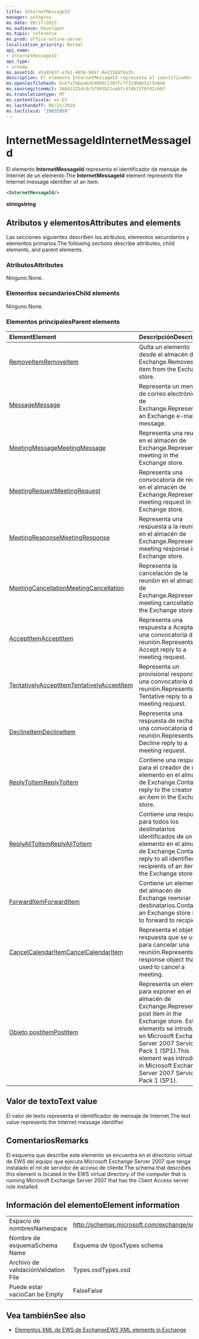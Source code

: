 ```yaml
---
title: InternetMessageId
manager: sethgros
ms.date: 09/17/2015
ms.audience: Developer
ms.topic: reference
ms.prod: office-online-server
localization_priority: Normal
api_name:
- InternetMessageId
api_type:
- schema
ms.assetid: a5a9563f-e761-4658-9957-0e13566f6a35
description: El elemento InternetMessageId representa el identificador de mensaje de Internet de un elemento.
ms.openlocfilehash: 8c6fa7bbeab45d009c1303fcff329b8b52c5e8d6
ms.sourcegitcommit: 34041125dc8c5f993b21cebfc4f8b72f0fd2cb6f
ms.translationtype: MT
ms.contentlocale: es-ES
ms.lasthandoff: 06/25/2018
ms.locfileid: "19835959"
---
```

# <a name="internetmessageid"></a><span data-ttu-id="34f0f-103">InternetMessageId</span><span class="sxs-lookup"><span data-stu-id="34f0f-103">InternetMessageId</span></span>

<span data-ttu-id="34f0f-104">El elemento **InternetMessageId** representa el identificador de mensaje de Internet de un elemento.</span><span class="sxs-lookup"><span data-stu-id="34f0f-104">The **InternetMessageId** element represents the Internet message identifier of an item.</span></span> 
  
```xml
<InternetMessageId/>
```

 <span data-ttu-id="34f0f-105">**string**</span><span class="sxs-lookup"><span data-stu-id="34f0f-105">**string**</span></span>
## <a name="attributes-and-elements"></a><span data-ttu-id="34f0f-106">Atributos y elementos</span><span class="sxs-lookup"><span data-stu-id="34f0f-106">Attributes and elements</span></span>

<span data-ttu-id="34f0f-107">Las secciones siguientes describen los atributos, elementos secundarios y elementos primarios.</span><span class="sxs-lookup"><span data-stu-id="34f0f-107">The following sections describe attributes, child elements, and parent elements.</span></span>
  
### <a name="attributes"></a><span data-ttu-id="34f0f-108">Atributos</span><span class="sxs-lookup"><span data-stu-id="34f0f-108">Attributes</span></span>

<span data-ttu-id="34f0f-109">Ninguno.</span><span class="sxs-lookup"><span data-stu-id="34f0f-109">None.</span></span>
  
### <a name="child-elements"></a><span data-ttu-id="34f0f-110">Elementos secundarios</span><span class="sxs-lookup"><span data-stu-id="34f0f-110">Child elements</span></span>

<span data-ttu-id="34f0f-111">Ninguno.</span><span class="sxs-lookup"><span data-stu-id="34f0f-111">None.</span></span>
  
### <a name="parent-elements"></a><span data-ttu-id="34f0f-112">Elementos principales</span><span class="sxs-lookup"><span data-stu-id="34f0f-112">Parent elements</span></span>

|<span data-ttu-id="34f0f-113">**Element**</span><span class="sxs-lookup"><span data-stu-id="34f0f-113">**Element**</span></span>|<span data-ttu-id="34f0f-114">**Descripción**</span><span class="sxs-lookup"><span data-stu-id="34f0f-114">**Description**</span></span>|
|:-----|:-----|
|[<span data-ttu-id="34f0f-115">RemoveItem</span><span class="sxs-lookup"><span data-stu-id="34f0f-115">RemoveItem</span></span>](removeitem.md) <br/> |<span data-ttu-id="34f0f-116">Quita un elemento desde el almacén de Exchange.</span><span class="sxs-lookup"><span data-stu-id="34f0f-116">Removes an item from the Exchange store.</span></span>  <br/> |
|[<span data-ttu-id="34f0f-117">Message</span><span class="sxs-lookup"><span data-stu-id="34f0f-117">Message</span></span>](message-ex15websvcsotherref.md) <br/> |<span data-ttu-id="34f0f-118">Representa un mensaje de correo electrónico de Exchange.</span><span class="sxs-lookup"><span data-stu-id="34f0f-118">Represents an Exchange e-mail message.</span></span>  <br/> |
|[<span data-ttu-id="34f0f-119">MeetingMessage</span><span class="sxs-lookup"><span data-stu-id="34f0f-119">MeetingMessage</span></span>](meetingmessage.md) <br/> |<span data-ttu-id="34f0f-120">Representa una reunión en el almacén de Exchange.</span><span class="sxs-lookup"><span data-stu-id="34f0f-120">Represents a meeting in the Exchange store.</span></span>  <br/> |
|[<span data-ttu-id="34f0f-121">MeetingRequest</span><span class="sxs-lookup"><span data-stu-id="34f0f-121">MeetingRequest</span></span>](meetingrequest.md) <br/> |<span data-ttu-id="34f0f-122">Representa una convocatoria de reunión en el almacén de Exchange.</span><span class="sxs-lookup"><span data-stu-id="34f0f-122">Represents a meeting request in the Exchange store.</span></span>  <br/> |
|[<span data-ttu-id="34f0f-123">MeetingResponse</span><span class="sxs-lookup"><span data-stu-id="34f0f-123">MeetingResponse</span></span>](meetingresponse.md) <br/> |<span data-ttu-id="34f0f-124">Representa una respuesta a la reunión en el almacén de Exchange.</span><span class="sxs-lookup"><span data-stu-id="34f0f-124">Represents a meeting response in the Exchange store.</span></span>  <br/> |
|[<span data-ttu-id="34f0f-125">MeetingCancellation</span><span class="sxs-lookup"><span data-stu-id="34f0f-125">MeetingCancellation</span></span>](meetingcancellation.md) <br/> |<span data-ttu-id="34f0f-126">Representa la cancelación de la reunión en el almacén de Exchange.</span><span class="sxs-lookup"><span data-stu-id="34f0f-126">Represents a meeting cancellation in the Exchange store.</span></span>  <br/> |
|[<span data-ttu-id="34f0f-127">AcceptItem</span><span class="sxs-lookup"><span data-stu-id="34f0f-127">AcceptItem</span></span>](acceptitem.md) <br/> |<span data-ttu-id="34f0f-128">Representa una respuesta a Aceptar a una convocatoria de reunión.</span><span class="sxs-lookup"><span data-stu-id="34f0f-128">Represents an Accept reply to a meeting request.</span></span>  <br/> |
|[<span data-ttu-id="34f0f-129">TentativelyAcceptItem</span><span class="sxs-lookup"><span data-stu-id="34f0f-129">TentativelyAcceptItem</span></span>](tentativelyacceptitem.md) <br/> |<span data-ttu-id="34f0f-130">Representa un provisional responde a una convocatoria de reunión.</span><span class="sxs-lookup"><span data-stu-id="34f0f-130">Represents a Tentative reply to a meeting request.</span></span>  <br/> |
|[<span data-ttu-id="34f0f-131">DeclineItem</span><span class="sxs-lookup"><span data-stu-id="34f0f-131">DeclineItem</span></span>](declineitem.md) <br/> |<span data-ttu-id="34f0f-132">Representa una respuesta de rechazo a una convocatoria de reunión.</span><span class="sxs-lookup"><span data-stu-id="34f0f-132">Represents a Decline reply to a meeting request.</span></span>  <br/> |
|[<span data-ttu-id="34f0f-133">ReplyToItem</span><span class="sxs-lookup"><span data-stu-id="34f0f-133">ReplyToItem</span></span>](replytoitem.md) <br/> |<span data-ttu-id="34f0f-134">Contiene una respuesta para el creador de un elemento en el almacén de Exchange.</span><span class="sxs-lookup"><span data-stu-id="34f0f-134">Contains a reply to the creator of an item in the Exchange store.</span></span>  <br/> |
|[<span data-ttu-id="34f0f-135">ReplyAllToItem</span><span class="sxs-lookup"><span data-stu-id="34f0f-135">ReplyAllToItem</span></span>](replyalltoitem.md) <br/> |<span data-ttu-id="34f0f-136">Contiene una respuesta para todos los destinatarios identificados de un elemento en el almacén de Exchange.</span><span class="sxs-lookup"><span data-stu-id="34f0f-136">Contains a reply to all identified recipients of an item in the Exchange store.</span></span>  <br/> |
|[<span data-ttu-id="34f0f-137">ForwardItem</span><span class="sxs-lookup"><span data-stu-id="34f0f-137">ForwardItem</span></span>](forwarditem.md) <br/> |<span data-ttu-id="34f0f-138">Contiene un elemento del almacén de Exchange reenviar a los destinatarios.</span><span class="sxs-lookup"><span data-stu-id="34f0f-138">Contains an Exchange store item to forward to recipients.</span></span>  <br/> |
|[<span data-ttu-id="34f0f-139">CancelCalendarItem</span><span class="sxs-lookup"><span data-stu-id="34f0f-139">CancelCalendarItem</span></span>](cancelcalendaritem.md) <br/> |<span data-ttu-id="34f0f-140">Representa el objeto de respuesta que se usa para cancelar una reunión.</span><span class="sxs-lookup"><span data-stu-id="34f0f-140">Represents the response object that is used to cancel a meeting.</span></span>  <br/> |
|[<span data-ttu-id="34f0f-141">Objeto postItem</span><span class="sxs-lookup"><span data-stu-id="34f0f-141">PostItem</span></span>](postitem.md) <br/> |<span data-ttu-id="34f0f-142">Representa un elemento para exponer en el almacén de Exchange.</span><span class="sxs-lookup"><span data-stu-id="34f0f-142">Represents a post item in the Exchange store.</span></span> <span data-ttu-id="34f0f-143">Este elemento se introdujo en Microsoft Exchange Server 2007 Service Pack 1 (SP1).</span><span class="sxs-lookup"><span data-stu-id="34f0f-143">This element was introduced in Microsoft Exchange Server 2007 Service Pack 1 (SP1).</span></span>  <br/> |
   
## <a name="text-value"></a><span data-ttu-id="34f0f-144">Valor de texto</span><span class="sxs-lookup"><span data-stu-id="34f0f-144">Text value</span></span>

<span data-ttu-id="34f0f-145">El valor de texto representa el identificador de mensaje de Internet.</span><span class="sxs-lookup"><span data-stu-id="34f0f-145">The text value represents the Internet message identifier.</span></span>
  
## <a name="remarks"></a><span data-ttu-id="34f0f-146">Comentarios</span><span class="sxs-lookup"><span data-stu-id="34f0f-146">Remarks</span></span>

<span data-ttu-id="34f0f-147">El esquema que describe este elemento se encuentra en el directorio virtual de EWS del equipo que ejecuta Microsoft Exchange Server 2007 que tenga instalado el rol de servidor de acceso de cliente.</span><span class="sxs-lookup"><span data-stu-id="34f0f-147">The schema that describes this element is located in the EWS virtual directory of the computer that is running Microsoft Exchange Server 2007 that has the Client Access server role installed.</span></span>
  
## <a name="element-information"></a><span data-ttu-id="34f0f-148">Información del elemento</span><span class="sxs-lookup"><span data-stu-id="34f0f-148">Element information</span></span>

|||
|:-----|:-----|
|<span data-ttu-id="34f0f-149">Espacio de nombres</span><span class="sxs-lookup"><span data-stu-id="34f0f-149">Namespace</span></span>  <br/> |http://schemas.microsoft.com/exchange/services/2006/types  <br/> |
|<span data-ttu-id="34f0f-150">Nombre de esquema</span><span class="sxs-lookup"><span data-stu-id="34f0f-150">Schema Name</span></span>  <br/> |<span data-ttu-id="34f0f-151">Esquema de tipos</span><span class="sxs-lookup"><span data-stu-id="34f0f-151">Types schema</span></span>  <br/> |
|<span data-ttu-id="34f0f-152">Archivo de validación</span><span class="sxs-lookup"><span data-stu-id="34f0f-152">Validation File</span></span>  <br/> |<span data-ttu-id="34f0f-153">Types.xsd</span><span class="sxs-lookup"><span data-stu-id="34f0f-153">Types.xsd</span></span>  <br/> |
|<span data-ttu-id="34f0f-154">Puede estar vacío</span><span class="sxs-lookup"><span data-stu-id="34f0f-154">Can be Empty</span></span>  <br/> |<span data-ttu-id="34f0f-155">False</span><span class="sxs-lookup"><span data-stu-id="34f0f-155">False</span></span>  <br/> |
   
## <a name="see-also"></a><span data-ttu-id="34f0f-156">Vea también</span><span class="sxs-lookup"><span data-stu-id="34f0f-156">See also</span></span>



- [<span data-ttu-id="34f0f-157">Elementos XML de EWS de Exchange</span><span class="sxs-lookup"><span data-stu-id="34f0f-157">EWS XML elements in Exchange</span></span>](ews-xml-elements-in-exchange.md)


